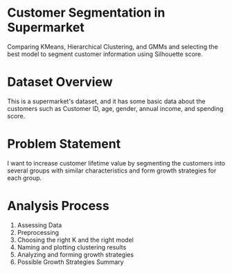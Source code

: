 # Customer Segmentation in Supermarket 


Comparing KMeans, Hierarchical Clustering, and GMMs and selecting the best model to segment customer information using Silhouette score.

# Dataset Overview
This is a supermarket's dataset, and it has some basic data about the customers such as Customer ID, age, gender, annual income, and spending score.

# Problem Statement
I want to increase customer lifetime value by segmenting the customers into several groups with similar characteristics and form growth strategies for each group.

# Analysis Process
1. Assessing Data
2. Preprocessing
3. Choosing the right K and the right model
4. Naming and plotting clustering results
5. Analyzing and forming growth strategies
6. Possible Growth Strategies Summary